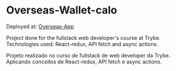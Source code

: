 # Overseas-Wallet-calo

Deployed at:
<a href="overseas-wallet.vercel.app">Overseas-App</a>

Project done for the fullstack web developer's course at Trybe. Technologies used: React-redux, API fetch and async actions.

Projeto realizado no curso de fullstack de web developer da Trybe. Aplicando conceitos de React-redux, API fetch e async actions.

